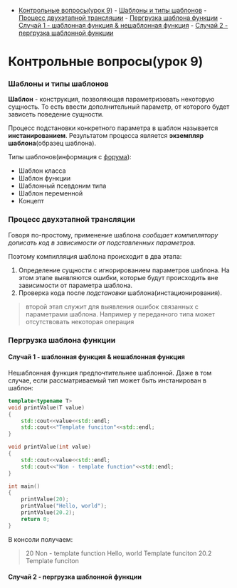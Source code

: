 - [Контрольные вопросы(урок 9)](#контрольные-вопросыурок-9)
		- [Шаблоны и типы шаблонов](#шаблоны-и-типы-шаблонов)
		- [Процесс двухэтапной трансляции](#процесс-двухэтапной-трансляции)
		- [Пергрузка шаблона функции](#пергрузка-шаблона-функции)
			- [Случай 1 - шаблонная функция \& нешаблонная функция](#случай-1---шаблонная-функция--нешаблонная-функция)
			- [Случай 2 - пергрузка шаблонной функции](#случай-2---пергрузка-шаблонной-функции)
# Контрольные вопросы(урок 9)
### Шаблоны и типы шаблонов

**Шаблон** - конструкция, позволяющая параметризовать некоторую сущность. То есть ввести дополнительный параметр, от которого будет зависеть поведение сущности.

Процесс подстановки конкретного параметра в шаблон называется **инстанированием**. Результатом процесса является **экземпляр шаблона**(образец шаблона).

Типы шаблонов(информация с [форума](https://ru.stackoverflow.com/questions/1206866/%D0%9A%D0%B0%D0%BA%D0%B8%D0%B5-%D0%B1%D1%8B%D0%B2%D0%B0%D1%8E%D1%82-%D0%B2%D0%B8%D0%B4%D1%8B-%D1%88%D0%B0%D0%B1%D0%BB%D0%BE%D0%BD%D0%BE%D0%B2-templates-%D0%B2-c)):
- Шаблон класса
- Шаблон функции
- Шаблонный псевдоним типа
- Шаблон переменной
- Концепт

### Процесс двухэтапной трансляции 

Говоря по-простому, применение шаблона *сообщает компиллятору дописать код в зависимости от подставленных параметров*. 

Поэтому компилляция шаблона происходит в два этапа:
1. Определение сущности с игнорированием параметров шаблона. На этом этапе выявляются ошибки, которые будут происходить вне зависимости от параметра шаблона. 
2. Проверка кода после *подстановки* шаблона(инстационирования). 
> второй этап служит для выявления ошибок связанных с параметрами шаблона. Например у переданного типа может отсутствовать некоторая операция

### Пергрузка шаблона функции

#### Случай 1 - шаблонная функция & нешаблонная функция
Нешаблонная функция предпочтительнее шаблонной. Даже в том случае, если рассматриваемый тип может быть инстанирован в шаблон:
```cpp
template<typename T>
void printValue(T value)
{
	std::cout<<value<<std::endl;
	std::cout<<"Template funciton"<<std::endl;
}

void printValue(int value)
{
	std::cout<<value<<std::endl;
	std::cout<<"Non - template function"<<std::endl;
}

int main()
{
	printValue(20);
	printValue("Hello, world");
	printValue(20.2);
	return 0;
}
```
В консоли получаем:
>20
Non - template function
Hello, world
Template funciton
20.2
Template funciton

#### Случай 2 - пергрузка шаблонной функции




